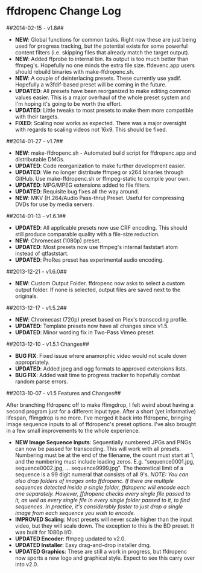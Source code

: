 ffdropenc Change Log
====================

##2014-02-15 - v1.8##

 * **NEW**: Global functions for common tasks. Right now these are just being used for progress tracking, but the potential exists for some powerful content filters (i.e. skipping files that already match the target output).  
 * **NEW**: Added ffprobe to internal bin. Its output is too much better than ffmpeg's. Hopefully no one minds the extra file size. ffdevenc.app users should rebuild binaries with make-ffdropenc.sh. 
 * **NEW**: A couple of deinterlacing presets. These currently use yadif. Hopefully a w3fdif-based preset will be coming in the future.  
 * **UPDATED**: All presets have been reorganized to make editing common values easier. This is a major overhaul of the whole preset system and I'm hoping it's going to be worth the effort.  
 * **UPDATED**: Little tweaks to most presets to make them more compatible with their targets.
 * **FIXED**: Scaling now works as expected. There was a major oversight with regards to scaling videos not 16x9. This should be fixed.  

##2014-01-27 - v1.7##

 * **NEW**: make-ffdropenc.sh - Automated build script for ffdropenc.app and distributable DMGs.  
 * **UPDATED**: Code reorganization to make further development easier.  
 * **UPDATED**: We no longer distribute ffmpeg or x264 binaries through GitHub. Use make-ffdropenc.sh or ffmpeg-static to compile your own.  
 * **UPDATED**: MPG/MPEG extensions added to file filters.  
 * **UPDATED**: Requisite bug fixes all the way around.
 * **NEW**: MKV (H.264/Audio Pass-thru) Preset. Useful for compressing DVDs for use by media servers.  

##2014-01-13 - v1.6.1##

 * **UPDATED**: All applicable presets now use CRF encoding. This should still produce comparable quality with a file-size reduction.  
 * **NEW**: Chromecast (1080p) preset.  
 * **UPDATED**: Most presets now use ffmpeg's internal faststart atom instead of qtfaststart.  
 * **UPDATED**: ProRes preset has experimental audio encoding.

##2013-12-21 - v1.6.0##

 * **NEW**: Custom Output Folder. ffdropenc now asks to select a custom output folder. If none is selected, 
 output files are saved next to the originals.  

##2013-12-17 - v1.5.2##
  
 * **NEW**: Chromecast (720p) preset based on Plex's transcoding profile.
 * **UPDATED**: Template presets now have all changes since v1.5.
 * **UPDATED**: Minor wording fix in Two-Pass Vimeo preset.

##2013-12-10 - v1.5.1 Changes##

 * **BUG FIX**: Fixed issue where anamorphic video would not scale down appropriately.
 * **UPDATED**: Added jpeg and ogg formats to approved extensions lists.
 * **BUG FIX**: Added wait time to progress tracker to hopefully combat random parse errors.

##2013-10-07 - v1.5 Features and Changes##

After branching ffdropenc off to make ffimgdrop, I felt weird about having a second program just 
for a different input type. After a short (yet informative) lifespan, ffimgdrop is no more. I've 
merged it back into ffdropenc, bringing image sequence inputs to all of ffdropenc's preset options. 
I've also brought in a few small improvements to the  whole experience.  
  
 * **NEW Image Sequence Inputs**: Sequentially numbered JPGs and PNGs can now be passed for transcoding. 
 This will work with all presets. Numbering must be at the end of the filename, the count must start at 1, 
 and the numbering must include leading zeros. E.g. "sequence0001.jpg, sequence0002.jpg, … sequence9999.jpg". 
 The theoretical limit of a sequence is a 99 digit numeral that consists of all 9's. 
 _NOTE: You can also drop folders of images onto ffdropenc. If there are multiple sequences detected inside a 
 single folder, ffdropenc will encode each one separately. However, ffdropenc checks every single file passed to it, 
 as well as every single file in every single folder passed to it, to find sequences. In practice, it's 
 considerably faster to just drop a single image from each sequence you wish to encode._ 
 * **IMPROVED Scaling**: Most presets will never scale higher than the input video, but they will scale down. 
 The exception to this is the BD preset. It was built for 1080p I/O.
 * **UPDATED Encoder**: ffmpeg updated to v2.0.
 * **UPDATED Installer**: Easy drag-and-drop installer dmg.
 * **UPDATED Graphics**: These are still a work in progress, but ffdropenc now sports a new logo and graphical 
 style. Expect to see this carry over into v2.0.
